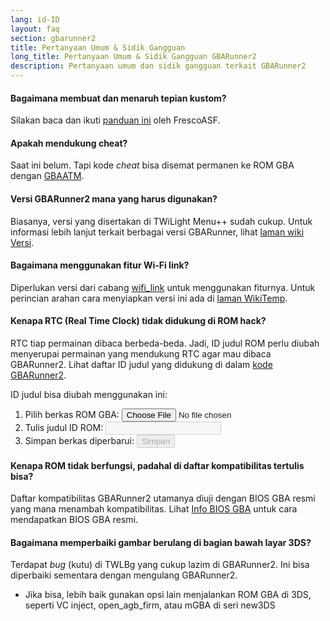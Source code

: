 ```yaml
---
lang: id-ID
layout: faq
section: gbarunner2
title: Pertanyaan Umum & Sidik Gangguan
long_title: Pertanyaan Umum & Sidik Gangguan GBARunner2
description: Pertanyaan umum dan sidik gangguan terkait GBARunner2
---
```


#### Bagaimana membuat dan menaruh tepian kustom?
Silakan baca dan ikuti [panduan ini](https://docs.google.com/document/d/1owjiW-1fHEbokrkK2ZuPFjR2-N9s1dXCCAM3ghWRtxk/edit?usp=sharing) oleh FrescoASF.

#### Apakah mendukung cheat?
Saat ini belum. Tapi kode *cheat* bisa disemat permanen ke ROM GBA dengan [GBAATM](https://gbatemp.net/threads/gba-auto-trainer-maker-gbaatm.99334/).

#### Versi GBARunner2 mana yang harus digunakan?
Biasanya, versi yang disertakan di TWiLight Menu++ sudah cukup. Untuk informasi lebih lanjut terkait berbagai versi GBARunner, lihat [laman wiki Versi](https://wiki.ds-homebrew.com/gbarunner2/builds).

#### Bagaimana menggunakan fitur Wi-Fi link?
Diperlukan versi dari cabang [wifi_link](https://github.com/Gericom/GBARunner2/tree/wifi_link) untuk menggunakan fiturnya. Untuk perincian arahan cara menyiapkan versi ini ada di [laman WikiTemp](https://wiki.gbatemp.net/wiki/GBARunner2/Link).

#### Kenapa RTC (Real Time Clock) tidak didukung di ROM hack?
RTC tiap permainan dibaca berbeda-beda. Jadi, ID judul ROM perlu diubah menyerupai permainan yang mendukung RTC agar mau dibaca GBARunner2. Lihat daftar ID judul yang didukung di dalam [kode GBARunner2](https://github.com/Gericom/GBARunner2/blob/master/arm9/source/emu/romGpio.vram.cpp#L14-L61).

ID judul bisa diubah menggunakan ini:
1. <label for="file-input" class="form-label">Pilih berkas ROM GBA:</label> <input id="file-input" class="form-control mb-2" type="file" onchange="loadRom(this.files[0])" />
1. <label for="file-input" class="form-label">Tulis judul ID ROM:</label> <input id="tid-input" class="form-control mb-2" type="text" maxlength="4" onchange="updateTid(this.value)" disabled />
1. <label for="file-input" class="form-label">Simpan berkas diperbarui:</label> <input id="save" class="btn btn-secondary" type="button" value="Simpan" onclick="save()" disabled />

<script src="/assets/js/change-gba-tid.js"></script>

#### Kenapa ROM tidak berfungsi, padahal di daftar kompatibilitas tertulis bisa?
Daftar kompatibilitas GBARunner2 utamanya diuji dengan BIOS GBA resmi yang mana menambah kompatibilitas. Lihat [Info BIOS GBA](https://wiki.ds-homebrew.com/gbarunner2/bios) untuk cara mendapatkan BIOS GBA resmi.

#### Bagaimana memperbaiki gambar berulang di bagian bawah layar 3DS?
Terdapat *bug* (kutu) di TWLBg yang cukup lazim di GBARunner2. Ini bisa diperbaiki sementara dengan mengulang GBARunner2.
- Jika bisa, lebih baik gunakan opsi lain menjalankan ROM GBA di 3DS, seperti VC inject, open_agb_firm, atau mGBA di seri new3DS
